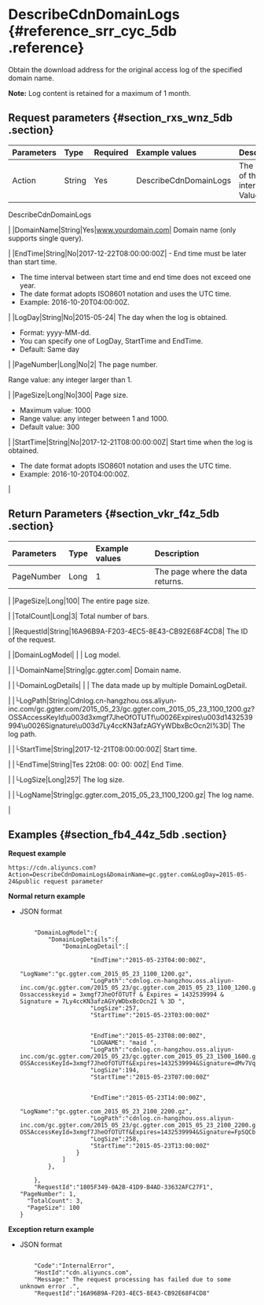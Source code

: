 # DescribeCdnDomainLogs {#reference_srr_cyc_5db .reference}

Obtain the download address for the original access log of the specified domain name.

**Note:** Log content is retained for a maximum of 1 month.

## Request parameters {#section_rxs_wnz_5db .section}

|Parameters|Type|Required|Example values|Description|
|:---------|:---|:-------|:-------------|:----------|
|Action|String|Yes|DescribeCdnDomainLogs| The name of this interface. Value: 

 DescribeCdnDomainLogs

 |
|DomainName|String|Yes|www.yourdomain.com| Domain name \(only supports single query\).

 |
|EndTime|String|No|2017-12-22T08:00:00:00Z| -   End time must be later than start time.
-   The time interval between start time and end time does not exceed one year.
-   The date format adopts ISO8601 notation and uses the UTC time.
-   Example: 2016-10-20T04:00:00Z.

 |
|LogDay|String|No|2015-05-24| The day when the log is obtained.

-   Format: yyyy-MM-dd.
-   You can specify one of LogDay, StartTime and EndTime.
-   Default: Same day

 |
|PageNumber|Long|No|2| The page number.

 Range value: any integer larger than 1.

 |
|PageSize|Long|No|300| Page size.

-   Maximum value: 1000
-   Range value: any integer between 1 and 1000.
-   Default value: 300

 |
|StartTime|String|No|2017-12-21T08:00:00:00Z| Start time when the log is obtained.

-   The date format adopts ISO8601 notation and uses the UTC time.
-   Example: 2016-10-20T04:00:00Z.

 |

## Return Parameters {#section_vkr_f4z_5db .section}

|Parameters|Type|Example values|Description|
|:---------|:---|:-------------|:----------|
|PageNumber|Long|1| The page where the data returns.

 |
|PageSize|Long|100| The entire page size.

 |
|TotalCount|Long|3| Total number of bars.

 |
|RequestId|String|16A96B9A-F203-4EC5-8E43-CB92E68F4CD8| The ID of the request.

 |
|DomainLogModel| | | Log model.

 |
|└DomainName|String|gc.ggter.com| Domain name.

 |
|└DomainLogDetails| | | The data made up by multiple DomainLogDetail.

 |
|└LogPath|String|Cdnlog.cn-hangzhou.oss.aliyun-inc.com/gc.ggter.com/2015\_05\_23/gc.ggter.com\_2015\_05\_23\_1100\_1200.gz? OSSAccessKeyId\\u003d3xmgf7JheOfOTUTf\\u0026Expires\\u003d1432539994\\u0026Signature\\u003d7Ly4ccKN3afzAGYyWDbxBcOcn2I%3D| The log path.

 |
|└StartTime|String|2017-12-21T08:00:00:00Z| Start time.

 |
|└EndTime|String|Tes 22t08: 00: 00: 00Z| End Time.

 |
|└LogSize|Long|257| The log size.

 |
|└LogName|String|gc.ggter.com\_2015\_05\_23\_1100\_1200.gz| The log name.

 |

## Examples {#section_fb4_44z_5db .section}

**Request example**

```
https://cdn.aliyuncs.com?Action=DescribeCdnDomainLogs&DomainName=gc.ggter.com&LogDay=2015-05-24&public request parameter
```

**Normal return example**

-   JSON format

    ```
    
        "DomainLogModel":{
            "DomainLogDetails":{
                "DomainLogDetail":[
                    
                        "EndTime":"2015-05-23T04:00:00Z",
                        "LogName":"gc.ggter.com_2015_05_23_1100_1200.gz",
                        "LogPath":"cdnlog.cn-hangzhou.oss.aliyun-inc.com/gc.ggter.com/2015_05_23/gc.ggter.com_2015_05_23_1100_1200.gz? Ossaccesskeyid = 3xmgf7JheOfOTUTf & Expires = 1432539994 & Signature = 7Ly4ccKN3afzAGYyWDbxBcOcn2I % 3D ",
                        "LogSize":257,
                        "StartTime":"2015-05-23T03:00:00Z"
                    
                    
                        "EndTime":"2015-05-23T08:00:00Z",
                        "LOGNAME": "maid ",
                        "LogPath":"cdnlog.cn-hangzhou.oss.aliyun-inc.com/gc.ggter.com/2015_05_23/gc.ggter.com_2015_05_23_1500_1600.gz? OSSAccessKeyId=3xmgf7JheOfOTUTf&Expires=1432539994&Signature=dMv7VqPqZHXVbKPmorGIvylC66c%3D",
                        "LogSize":194,
                        "StartTime":"2015-05-23T07:00:00Z"
                    
                    
                        "EndTime":"2015-05-23T14:00:00Z",
                        "LogName":"gc.ggter.com_2015_05_23_2100_2200.gz",
                        "LogPath":"cdnlog.cn-hangzhou.oss.aliyun-inc.com/gc.ggter.com/2015_05_23/gc.ggter.com_2015_05_23_2100_2200.gz? OSSAccessKeyId=3xmgf7JheOfOTUTf&Expires=1432539994&Signature=FpSQCbgNcxCBYIxKVoKC8mGghUQ%3D",
                        "LogSize":258,
                        "StartTime":"2015-05-23T13:00:00Z"
                    }
                ]
            },
          
        },
        "RequestId":"1805F349-0A2B-41D9-B4AD-33632AFC27F1",
    "PageNumber": 1, 
      "TotalCount": 3, 
      "PageSize": 100 
    }
    
    ```


**Exception return example**

-   JSON format

    ```
    
        "Code":"InternalError",
        "HostId":"cdn.aliyuncs.com",
        "Message:" The request processing has failed due to some unknown error .",
        "RequestId":"16A96B9A-F203-4EC5-8E43-CB92E68F4CD8"
    
    ```


